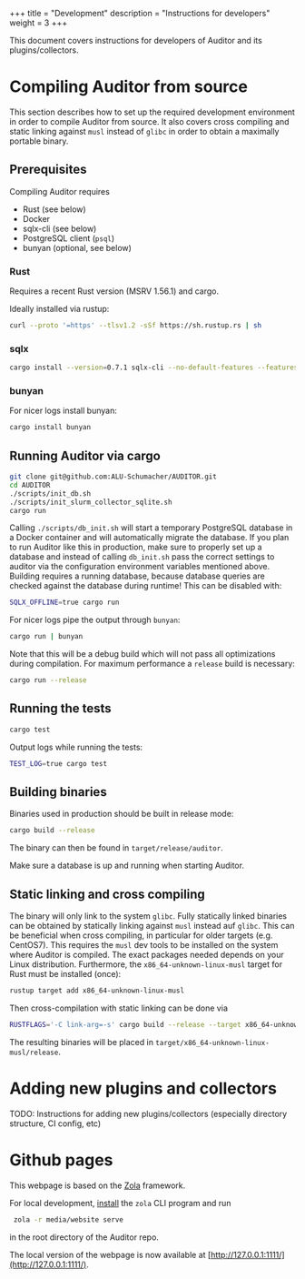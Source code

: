 +++
title = "Development"
description = "Instructions for developers"
weight = 3
+++

This document covers instructions for developers of Auditor and its plugins/collectors.

# Compiling Auditor from source

This section describes how to set up the required development environment in order to compile Auditor from source.
It also covers cross compiling and static linking against `musl` instead of `glibc` in order to obtain a maximally portable binary.

## Prerequisites

Compiling Auditor requires

* Rust (see below)
* Docker
* sqlx-cli (see below)
* PostgreSQL client (`psql`)
* bunyan (optional, see below)


### Rust

Requires a recent Rust version (MSRV 1.56.1) and cargo.

Ideally installed via rustup:

```bash
curl --proto '=https' --tlsv1.2 -sSf https://sh.rustup.rs | sh
```

### sqlx

```bash
cargo install --version=0.7.1 sqlx-cli --no-default-features --features postgres,rustls
```

### bunyan

For nicer logs install bunyan:

```bash
cargo install bunyan
```


## Running Auditor via cargo

```bash
git clone git@github.com:ALU-Schumacher/AUDITOR.git
cd AUDITOR
./scripts/init_db.sh
./scripts/init_slurm_collector_sqlite.sh
cargo run
```

Calling `./scripts/db_init.sh` will start a temporary PostgreSQL database in a Docker container and will automatically migrate the database.
If you plan to run Auditor like this in production, make sure to properly set up a database and instead of calling `db_init.sh` pass the correct settings to auditor via the configuration environment variables mentioned above.
Building requires a running database, because database queries are checked against the database during runtime! This can be disabled with:

```bash
SQLX_OFFLINE=true cargo run
```

For nicer logs pipe the output through `bunyan`:

```bash
cargo run | bunyan
```

Note that this will be a debug build which will not pass all optimizations during compilation.
For maximum performance a `release` build is necessary:

```bash
cargo run --release
```
## Running the tests

```bash
cargo test
```

Output logs while running the tests:

```bash
TEST_LOG=true cargo test
```

## Building binaries

Binaries used in production should be built in release mode:

```bash
cargo build --release
```

The binary can then be found in `target/release/auditor`.

Make sure a database is up and running when starting Auditor.

## Static linking and cross compiling

The binary will only link to the system `glibc`.
Fully statically linked binaries can be obtained by statically linking against `musl` instead auf `glibc`.
This can be beneficial when cross compiling, in particular for older targets (e.g. CentOS7).
This requires the `musl` dev tools to be installed on the system where Auditor is compiled.
The exact packages needed depends on your Linux distribution.
Furthermore, the `x86_64-unknown-linux-musl` target for Rust must be installed (once):

```bash
rustup target add x86_64-unknown-linux-musl
```

Then cross-compilation with static linking can be done via

```bash
RUSTFLAGS='-C link-arg=-s' cargo build --release --target x86_64-unknown-linux-musl
```

The resulting binaries will be placed in `target/x86_64-unknown-linux-musl/release`.

# Adding new plugins and collectors

TODO: Instructions for adding new plugins/collectors (especially directory structure, CI config, etc)

# Github pages

This webpage is based on the [Zola](https://www.getzola.org/) framework.

For local development, [install](https://www.getzola.org/documentation/getting-started/installation/) the `zola` CLI program and run

```bash
 zola -r media/website serve
```
in the root directory of the Auditor repo.

The local version of the webpage is now available at [http://127.0.0.1:1111/](http://127.0.0.1:1111/).
